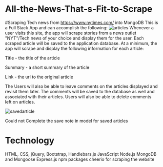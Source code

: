 # All-the-News-That-s-Fit-to-Scrape
#Scraping Tech news from https://www.nytimes.com/ into MongoDB
This is a Full Stack App and can accomplish the following:
![articles](https://user-images.githubusercontent.com/44099789/55247024-eff6c680-521c-11e9-9888-6d5bca9cd1e6.PNG)
Whenever a user visits this site, the app will scrape stories from a news outlet "NYT"/Tech news of your choice and display them for the user. Each scraped article will be saved to the application database. At a minimum, the app will scrape and display the following information for each article:

Title - the title of the article

Summary - a short summary of the article

Link - the url to the original article

The Users will also be able to leave comments on the articles displayed and revisit them later. The comments will be saved to the database as well and associated with their articles. Users will also be able to delete comments left on articles.

![savedarticle](https://user-images.githubusercontent.com/44099789/55247025-eff6c680-521c-11e9-968f-0d644a9a3a83.PNG)

Could not Complete the save note in model for saved articles
# Technology
HTML, CSS, jQuery, Bootstrap, Handlebars.js
JavaScript
Node.js
MongoDB and Mongoose
Express.js
npm packages
cheerio for scraping the website
